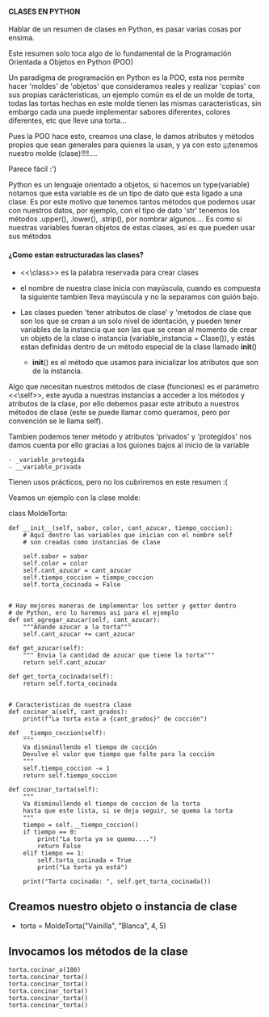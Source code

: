 #### CLASES EN PYTHON

Hablar de un resumen de clases en Python, es pasar varias cosas por ensima.

Este resumen solo toca algo de lo fundamental de la Programación Orientada a Objetos en Python (POO)

Un paradigma de programación en Python es la POO, esta nos permite hacer 'moldes' de 'objetos' que consideramos reales y realizar 'copias' con sus propias carácteristicas, un ejemplo común es el de un molde de torta, todas las tortas hechas en este molde tienen las mismas caracteristicas, sin embargo cada una puede implementar sabores diferentes, colores diferentes, etc que lleve una torta...

Pues la POO hace esto, creamos una clase, le damos atributos y métodos propios que sean generales para quienes la usan, y ya con esto ¡¡¡tenemos nuestro molde (clase)!!!!....

Parece fácil :')

Python es un lenguaje orientado a objetos, si hacemos un type(variable) notamos que esta variable es de un tipo de dato que esta ligado a una clase. Es por este motivo que tenemos tantos métodos que podemos usar con nuestros datos, por ejemplo, con el tipo de dato 'str' tenemos los métodos .upper(), .lower(), .strip(), por nombrar algunos....
Es como si nuestras variables fueran objetos de estas clases, así es que pueden usar sus métodos

#### ¿Como estan estructuradas las clases?

*   <<\class>> es la palabra reservada para crear clases
*   el nombre de nuestra clase inicia con mayúscula, cuando es compuesta la siguiente tambien lleva mayúscula y no la separamos con guión bajo.
*   Las clases pueden 'tener atributos de clase' y 'metodos de clase que son los que se crean a un solo nivel de identación, y pueden tener variables de la instancia que son las que se crean al momento de crear un objeto de la clase o instancia (variable_instancia = Clase()), y estás estan definidas dentro de un método especial de la clase llamado __init__()

    - __init__() es el método que usamos para inicializar los atributos que son de la instancia.

Algo que necesitan nuestros métodos de clase (funciones) es el parámetro <<\self>>, este ayuda a nuestras instancias a acceder a los métodos y atributos de la clase, por ello debemos pasar este atributo a nuestros métodos de clase (este se puede llamar como queramos, pero por convención se le llama self).

Tambien podemos tener método y atributos 'privados' y 'protegidos' nos damos cuenta por ello gracias a los guiones bajos al inicio de la variable

    - _variable_protegida
    - __variable_privada

Tienen usos prácticos, pero no los cubriremos en este resumen :(

Veamos un ejemplo con la clase molde:

class MoldeTorta:
    
    def __init__(self, sabor, color, cant_azucar, tiempo_coccion):
        # Aquí dentro las variables que inician con el nombre self
        # son creadas como instancias de clase

        self.sabor = sabor
        self.color = color
        self.cant_azucar = cant_azucar
        self.tiempo_coccion = tiempo_coccion
        self.torta_cocinada = False


    # Hay mejores maneras de implementar los setter y getter dentro 
    # de Python, ero lo haremos así para el ejemplo
    def set_agregar_azucar(self, cant_azucar):
        """Añande azucar a la torta"""
        self.cant_azucar += cant_azucar
    
    def get_azucar(self):
        """ Envia la cantidad de azucar que tiene la torta"""
        return self.cant_azucar

    def get_torta_cocinada(self):
        return self.torta_cocinada
    
    
    # Caracteristicas de nuestra clase
    def cocinar_a(self, cant_grados):
        print(f"La torta esta a {cant_grados}° de cocción")
    
    def __tiempo_coccion(self):
        """
        Va disminullendo el tiempo de cocción
        Devulve el valor que tiempo que falte para la cocción
        """
        self.tiempo_coccion -= 1
        return self.tiempo_coccion

    def concinar_torta(self):
        """
        Va disminullendo el tiempo de coccion de la torta
        hasta que este lista, si se deja seguir, se quema la torta
        """
        tiempo = self.__tiempo_coccion()
        if tiempo == 0:
            print("La torta ya se quemo....")
            return False
        elif tiempo == 1:
            self.torta_cocinada = True
            print("La torta ya está")
        
        print("Torta cocinada: ", self.get_torta_cocinada())
    

## Creamos nuestro objeto o instancia de clase
 - torta = MoldeTorta("Vainilla", "Blanca", 4, 5)

## Invocamos los métodos de la clase
```
torta.cocinar_a(180)
torta.concinar_torta()
torta.concinar_torta()
torta.concinar_torta()
torta.concinar_torta()
torta.concinar_torta()
```
